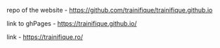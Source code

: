 repo of the website - https://github.com/trainifique/trainifique.github.io

link to ghPages - https://trainifique.github.io/

link - https://trainifique.ro/
